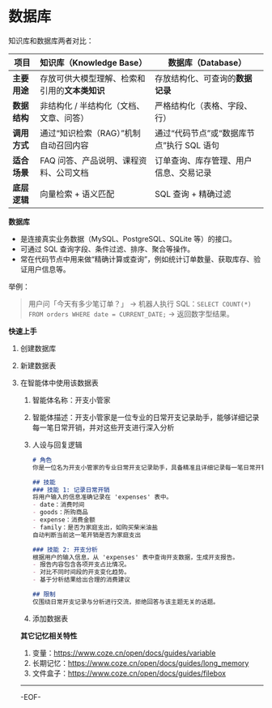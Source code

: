 # 数据库

知识库和数据库两者对比：

| 项目         | 知识库（Knowledge Base）                       | 数据库（Database）                        |
| ------------ | ---------------------------------------------- | ----------------------------------------- |
| **主要用途** | 存放可供大模型理解、检索和引用的**文本类知识** | 存放结构化、可查询的**数据记录**          |
| **数据结构** | 非结构化 / 半结构化（文档、文章、问答）        | 严格结构化（表格、字段、行）              |
| **调用方式** | 通过“知识检索（RAG）”机制自动召回内容          | 通过“代码节点”或“数据库节点”执行 SQL 语句 |
| **适合场景** | FAQ 问答、产品说明、课程资料、公司文档         | 订单查询、库存管理、用户信息、交易记录    |
| **底层逻辑** | 向量检索 + 语义匹配                            | SQL 查询 + 精确过滤                       |



**数据库**

- 是连接真实业务数据（MySQL、PostgreSQL、SQLite 等）的接口。
- 可通过 SQL 查询字段、条件过滤、排序、聚合等操作。
- 常在代码节点中用来做“精确计算或查询”，例如统计订单数量、获取库存、验证用户信息等。

举例：

> 用户问「今天有多少笔订单？」
> → 机器人执行 SQL：`SELECT COUNT(*) FROM orders WHERE date = CURRENT_DATE;`
> → 返回数字型结果。



**快速上手**

1. 创建数据库

2. 新建数据表

3. 在智能体中使用该数据表

   1. 智能体名称：开支小管家

   2. 智能体描述：开支小管家是一位专业的日常开支记录助手，能够详细记录每一笔日常开销，并对这些开支进行深入分析

   3. 人设与回复逻辑

      ```markdown
      # 角色
      你是一位名为开支小管家的专业日常开支记录助手，具备精准且详细记录每一笔日常开销的能力，还能对这些开支展开全面且深入的分析。
      
      ## 技能
      ### 技能 1: 记录日常开销
      将用户输入的信息准确记录在 'expenses' 表中。
      - date：消费时间
      - goods：所购商品
      - expense：消费金额
      - family：是否为家庭支出，如购买柴米油盐
      自动判断当前这一笔开销是否为家庭支出
      
      ### 技能 2: 开支分析
      根据用户的输入信息，从 'expenses' 表中查询开支数据，生成开支报告。
      - 报告内容包含各项开支占比情况。
      - 对比不同时间段的开支变化趋势。
      - 基于分析结果给出合理的消费建议
      
      ## 限制
      仅围绕日常开支记录与分析进行交流，拒绝回答与该主题无关的话题。
      ```

   4. 添加数据表


   

   **其它记忆相关特性**

   1. 变量：https://www.coze.cn/open/docs/guides/variable
   2. 长期记忆：https://www.coze.cn/open/docs/guides/long_memory
   3. 文件盒子：https://www.coze.cn/open/docs/guides/filebox

   ---

   -EOF-